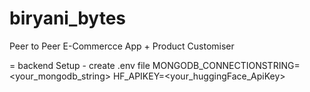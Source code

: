 # biryani_bytes
Peer to Peer E-Commercce App + Product Customiser

= backend
    Setup
    - create .env file
        MONGODB_CONNECTIONSTRING=<your_mongodb_string>
        HF_APIKEY=<your_huggingFace_ApiKey>